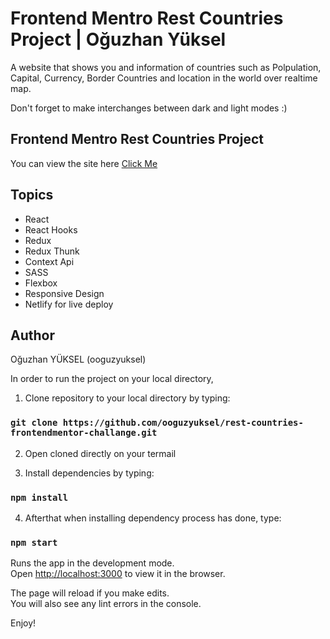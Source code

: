 # Frontend Mentro Rest Countries Project | Oğuzhan Yüksel

A website that shows you and information of countries such as Polpulation, Capital, Currency, Border Countries and location in the world over realtime map.

Don't forget to make interchanges between dark and light modes :)

## Frontend Mentro Rest Countries Project

You can view the site here
[Click Me](https://tender-hawking-bcd353.netlify.app/)

## Topics

- React
- React Hooks
- Redux
- Redux Thunk
- Context Api
- SASS
- Flexbox
- Responsive Design
- Netlify for live deploy

## Author

Oğuzhan YÜKSEL (ooguzyuksel)

In order to run the project on your local directory,

1) Clone repository to your local directory by typing:

### `git clone https://github.com/ooguzyuksel/rest-countries-frontendmentor-challange.git`

2) Open cloned directly on your termail

3) Install dependencies by typing:

### `npm install`

4) Afterthat when installing dependency process has done, type:

### `npm start`

Runs the app in the development mode.\
Open [http://localhost:3000](http://localhost:3000) to view it in the browser.

The page will reload if you make edits.\
You will also see any lint errors in the console.

Enjoy!
